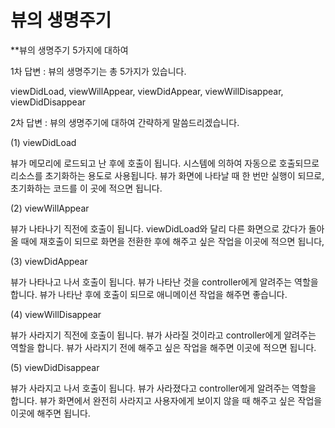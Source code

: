 뷰의 생명주기 
====

**뷰의 생명주기 5가지에 대하여 

1차 답변 : 뷰의 생명주기는 총 5가지가 있습니다. 

viewDidLoad, viewWillAppear, viewDidAppear, viewWillDisappear, viewDidDisappear

2차 답변 : 뷰의 생명주기에 대하여 간략하게 말씀드리겠습니다. 

(1) viewDidLoad

뷰가 메모리에 로드되고 난 후에 호출이 됩니다.
시스템에 의하여 자동으로 호출되므로 리소스를 초기화하는 용도로 사용됩니다. 
뷰가 화면에 나타날 때 한 번만 실행이 되므로, 초기화하는 코드를 이 곳에 적으면 됩니다. 

(2) viewWillAppear

뷰가 나타나기 직전에 호출이 됩니다.
viewDidLoad와 달리 다른 화면으로 갔다가 돌아올 때에 재호출이 되므로
화면을 전환한 후에 해주고 싶은 작업을 이곳에 적으면 됩니다, 

(3) viewDidAppear 

뷰가 나타나고 나서 호출이 됩니다. 
뷰가 나타난 것을 controller에게 알려주는 역할을 합니다.
뷰가 나타난 후에 호출이 되므로 애니메이션 작업을 해주면 좋습니다. 

(4) viewWillDisappear

뷰가 사라지기 직전에 호출이 됩니다. 
뷰가 사라질 것이라고 controller에게 알려주는 역할을 합니다. 
뷰가 사라지기 전에 해주고 싶은 작업을 해주면 이곳에 적으면 됩니다. 

(5) viewDidDisappear 

뷰가 사라지고 나서 호출이 됩니다.
뷰가 사라졌다고 controller에게 알려주는 역할을 합니다. 
뷰가 화면에서 완전히 사라지고 사용자에게 보이지 않을 때 해주고 싶은 작업을 이곳에 해주면 됩니다. 

